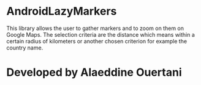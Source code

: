# AndroidLazyMarkers
This library allows the user to gather markers and to zoom on them on Google Maps. The selection criteria are the distance which means within a certain radius of kilometers or another chosen criterion for example the country name.

# Developed by Alaeddine Ouertani
